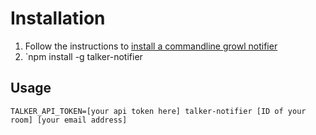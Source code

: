 # Installation

1. Follow the instructions to [install a commandline growl notifier](https://github.com/visionmedia/node-growl)
2. `npm install -g talker-notifier

## Usage

``` shell
TALKER_API_TOKEN=[your api token here] talker-notifier [ID of your room] [your email address]
```
